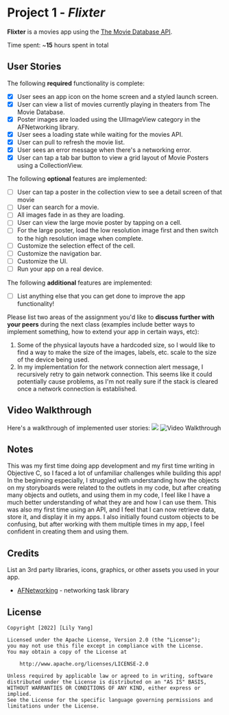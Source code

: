 # Project 1 - *Flixter*

**Flixter** is a movies app using the [The Movie Database API](http://docs.themoviedb.apiary.io/#).

Time spent: ~**15** hours spent in total
## User Stories

The following **required** functionality is complete:

- [x] User sees an app icon on the home screen and a styled launch screen.
- [x] User can view a list of movies currently playing in theaters from The Movie Database.
- [x] Poster images are loaded using the UIImageView category in the AFNetworking library.
- [x] User sees a loading state while waiting for the movies API.
- [x] User can pull to refresh the movie list.
- [x] User sees an error message when there's a networking error.
- [x] User can tap a tab bar button to view a grid layout of Movie Posters using a CollectionView.

The following **optional** features are implemented:

- [ ] User can tap a poster in the collection view to see a detail screen of that movie
- [ ] User can search for a movie.
- [ ] All images fade in as they are loading.
- [ ] User can view the large movie poster by tapping on a cell.
- [ ] For the large poster, load the low resolution image first and then switch to the high resolution image when complete.
- [ ] Customize the selection effect of the cell.
- [ ] Customize the navigation bar.
- [ ] Customize the UI.
- [ ] Run your app on a real device.

The following **additional** features are implemented:

- [ ] List anything else that you can get done to improve the app functionality!

Please list two areas of the assignment you'd like to **discuss further with your peers** during the next class (examples include better ways to implement something, how to extend your app in certain ways, etc):

1. Some of the physical layouts have a hardcoded size, so I would like to find a way to make the size of the images, labels, etc. scale to the size of the device being used. 
2. In my implementation for the network connection alert message, I recursively retry to gain network connection. This seems like it could potentially cause problems, as I'm not really sure if the stack is cleared once a network connection is established. 

## Video Walkthrough

Here's a walkthrough of implemented user stories:
![](https://im3.ezgif.com/tmp/ezgif-3-1bca2eeb70.gif)
<img src='https://im3.ezgif.com/tmp/ezgif-3-1bca2eeb70.gif' title='Required Features Demo' width='' alt='Video Walkthrough' />

## Notes

This was my first time doing app development and my first time writing in Objective C, so I faced a lot of unfamiliar challenges while building this app! In the beginning especially, I struggled with understanding how the objects on my storyboards were related to the outlets in my code, but after creating many objects and outlets, and using them in my code, I feel like I have a much better understanding of what they are and how I can use them. This was also my first time using an API, and I feel that I can now retrieve data, store it, and display it in my apps. I also initially found custom objects to be confusing, but after working with them multiple times in my app, I feel confident in creating them and using them. 

## Credits

List an 3rd party libraries, icons, graphics, or other assets you used in your app.

- [AFNetworking](https://github.com/AFNetworking/AFNetworking) - networking task library

## License

    Copyright [2022] [Lily Yang]

    Licensed under the Apache License, Version 2.0 (the "License");
    you may not use this file except in compliance with the License.
    You may obtain a copy of the License at

        http://www.apache.org/licenses/LICENSE-2.0

    Unless required by applicable law or agreed to in writing, software
    distributed under the License is distributed on an "AS IS" BASIS,
    WITHOUT WARRANTIES OR CONDITIONS OF ANY KIND, either express or implied.
    See the License for the specific language governing permissions and
    limitations under the License.
